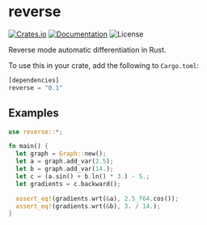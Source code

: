 # reverse

[![Crates.io](https://img.shields.io/crates/v/reverse.svg?style=for-the-badge&color=fc8d62&logo=rust)](https://crates.io/crates/reverse)
[![Documentation](https://img.shields.io/badge/docs.rs-reverse-5E81AC?style=for-the-badge&labelColor=555555&logoColor=white)](https://docs.rs/reverse)
![License](https://img.shields.io/crates/l/reverse?label=License&style=for-the-badge)

Reverse mode automatic differentiation in Rust.

To use this in your crate, add the following to `Cargo.toml`:

```rust
[dependencies]
reverse = "0.1"
```

## Examples

```rust
use reverse::*;

fn main() {
  let graph = Graph::new();
  let a = graph.add_var(2.5);
  let b = graph.add_var(14.);
  let c = (a.sin() + b.ln() * 3.) - 5.;
  let gradients = c.backward();

  assert_eq!(gradients.wrt(&a), 2.5_f64.cos());
  assert_eq!(gradients.wrt(&b), 3. / 14.);
}
```
